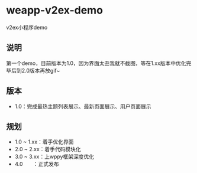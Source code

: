 # weapp-v2ex-demo
v2ex小程序demo

## 说明

第一个demo，目前版本为1.0，因为界面太丑我就不截图，等在1.xx版本中优化完毕后到2.0版本再放gif~

## 版本

 - 1.0：完成最热主题列表展示、最新页面展示、用户页面展示

## 规划

 - 1.0 ~ 1.xx：着手优化界面
 - 2.0 ~ 2.xx：着手代码模块化
 - 3.0 ~ 3.xx：上wppy框架深度优化
 - 4.0       ：正式发布
